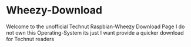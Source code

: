 # Wheezy-Download
Welcome to the unofficial Technut Raspbian-Wheezy Download Page
I do not own this Operating-System its just I want provide a quicker download for Technut readers
